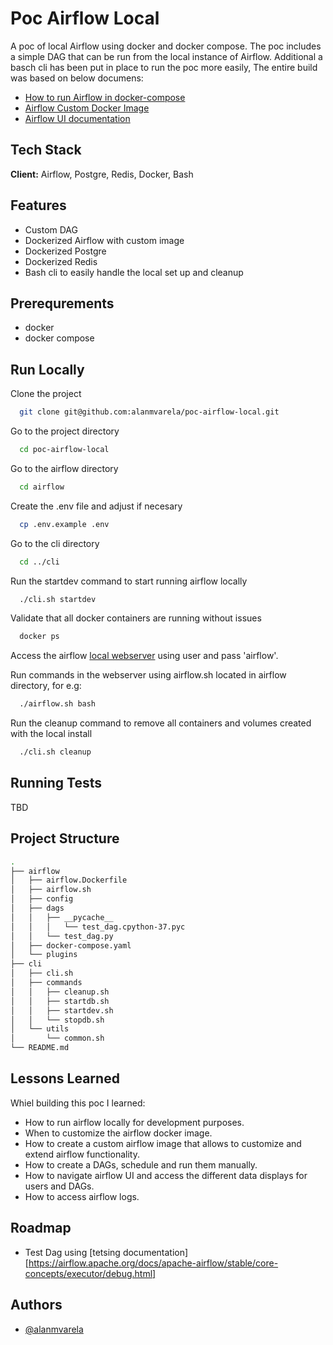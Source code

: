 
# Poc Airflow Local

A poc of local Airflow using docker and docker compose. The poc includes a simple DAG that can be run from the local instance of Airflow.
Additional a basch cli has been put in place to run the poc more easily,
The entire build was based on below documens:
- [How to run Airflow in docker-compose](https://airflow.apache.org/docs/apache-airflow/stable/howto/docker-compose/index.html)
- [Airflow Custom Docker Image](https://airflow.apache.org/docs/docker-stack/build.html)
- [Airflow UI documentation](https://airflow.apache.org/docs/apache-airflow/stable/ui.html)

## Tech Stack

**Client:** Airflow, Postgre, Redis, Docker, Bash

## Features

- Custom DAG
- Dockerized Airflow with custom image
- Dockerized Postgre
- Dockerized Redis
- Bash cli to easily handle the local set up and cleanup

## Prerequrements

- docker
- docker compose


## Run Locally

Clone the project

```bash
  git clone git@github.com:alanmvarela/poc-airflow-local.git
```

Go to the project directory

```bash
  cd poc-airflow-local
```

Go to the airflow directory

```bash
  cd airflow
```

Create the .env file and adjust if necesary

```bash
  cp .env.example .env
```

Go to the cli directory

```bash
  cd ../cli
```

Run the startdev command to start running airflow locally

```bash
  ./cli.sh startdev
```

Validate that all docker containers are running without issues

```bash
  docker ps
```

Access the airflow [local webserver](http://localhost:8080) using user and pass 'airflow'.

Run commands in the webserver using airflow.sh located in airflow directory, for e.g:
```bash
  ./airflow.sh bash
```

Run the cleanup command to remove all containers and volumes created with the local install

```bash
  ./cli.sh cleanup
```


## Running Tests

TBD


## Project Structure

```bash
.
├── airflow
│   ├── airflow.Dockerfile
│   ├── airflow.sh
│   ├── config
│   ├── dags
│   │   ├── __pycache__
│   │   │   └── test_dag.cpython-37.pyc
│   │   └── test_dag.py
│   ├── docker-compose.yaml
│   └── plugins
├── cli
│   ├── cli.sh
│   ├── commands
│   │   ├── cleanup.sh
│   │   ├── startdb.sh
│   │   ├── startdev.sh
│   │   └── stopdb.sh
│   └── utils
│       └── common.sh
└── README.md
```

## Lessons Learned

Whiel building this poc I learned:
- How to run airflow locally for development purposes.
- When to customize the airflow docker image.
- How to create a custom airflow image that allows to customize and extend airflow functionality.
- How to create a DAGs, schedule and run them manually.
- How to navigate airflow UI and access the different data displays for users and DAGs.
- How to access airflow logs.

## Roadmap

- Test Dag using [tetsing documentation][https://airflow.apache.org/docs/apache-airflow/stable/core-concepts/executor/debug.html]

## Authors

- [@alanmvarela](https://www.github.com/alanmvarela)
